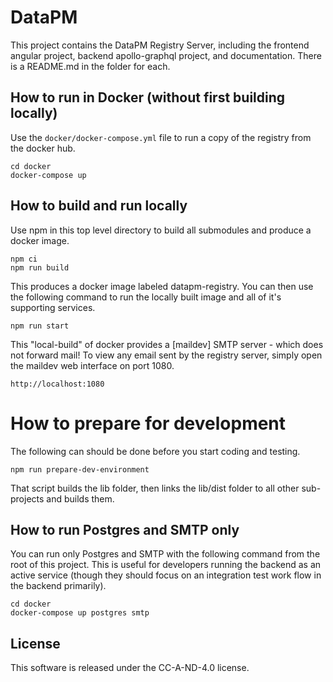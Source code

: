 # DataPM

This project contains the DataPM Registry Server, including the frontend angular project, backend apollo-graphql project, and documentation. There is a README.md in the folder for each.

## How to run in Docker (without first building locally)

Use the `docker/docker-compose.yml` file to run a copy of the registry from the docker hub.

```
cd docker
docker-compose up
```

## How to build and run locally

Use npm in this top level directory to build all submodules and produce a docker image.

```
npm ci
npm run build
```

This produces a docker image labeled datapm-registry. You can then use the following command to run the locally built image and all of it's supporting services.

```
npm run start
```

This "local-build" of docker provides a [maildev] SMTP server - which does not forward mail! To view any email sent by the registry server, simply open the maildev web interface on port 1080.

```
http://localhost:1080
```

# How to prepare for development

The following can should be done before you start coding and testing.

```
npm run prepare-dev-environment
```

That script builds the lib folder, then links the lib/dist folder to all other sub-projects and builds them.

## How to run Postgres and SMTP only

You can run only Postgres and SMTP with the following command from the root of this project. This is useful for developers running the backend as an active service (though they should focus on an integration test work flow in the backend primarily).

```
cd docker
docker-compose up postgres smtp
```

## License

This software is released under the CC-A-ND-4.0 license.

